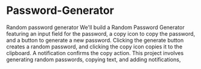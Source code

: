 # Password-Generator
Random password generator 
We'll build a Random Password Generator featuring an input field for the password, a copy icon to copy the password, and a button to generate a new password. Clicking the generate button creates a random password, and clicking the copy icon copies it to the clipboard. A notification confirms the copy action. This project involves generating random passwords, copying text, and adding notifications,
